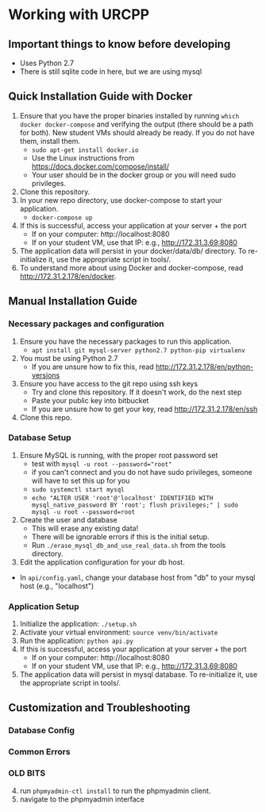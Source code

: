 # Working with URCPP

## Important things to know before developing

  - Uses Python 2.7
  - There is still sqlite code in here, but we are using mysql

## Quick Installation Guide with Docker

1. Ensure that you have the proper binaries installed by running `which docker docker-compose` and verifying the output (there should be a path for both). New student VMs should already be ready. If you do not have them, install them.
	* `sudo apt-get install docker.io`
	* Use the Linux instructions from https://docs.docker.com/compose/install/
	* Your user should be in the docker group or you will need sudo privileges.
2. Clone this repository.
3. In your new repo directory, use docker-compose to start your application.
	* `docker-compose up`
4. If this is successful, access your application at your server + the port
	* If on your computer: http://localhost:8080
	* If on your student VM, use that IP: e.g., http://172.31.3.69:8080
5. The application data will persist in your docker/data/db/ directory. To re-initialize it, use the appropriate script in tools/.
6. To understand more about using Docker and docker-compose, read http://172.31.2.178/en/docker.

## Manual Installation Guide

### Necessary packages and configuration
1. Ensure you have the necessary packages to run this application.
	* `apt install git mysql-server python2.7 python-pip virtualenv`
2. You must be using Python 2.7
	* If you are unsure how to fix this, read http://172.31.2.178/en/python-versions
3. Ensure you have access to the git repo using ssh keys
	* Try and clone this repository. If it doesn't work, do the next step
	* Paste your public key into bitbucket
	* If you are unsure how to get your key, read http://172.31.2.178/en/ssh
4. Clone this repo.

### Database Setup
1. Ensure MySQL is running, with the proper root password set
	* test with `mysql -u root --password="root"` 
	* if you can't connect and you do not have sudo privileges, someone will have to set this up for you
	* `sudo systemctl start mysql`
	* `echo "ALTER USER 'root'@'localhost' IDENTIFIED WITH mysql_native_password BY 'root'; flush privileges;" | sudo mysql -u root --password=root`
2. Create the user and database
	* This will erase any existing data!
	* There will be ignorable errors if this is the initial setup.
	* Run `./erase_mysql_db_and_use_real_data.sh` from the tools directory.
3. Edit the application configuration for your db host.
  * In `api/config.yaml`, change your database host from "db" to your mysql host (e.g., "localhost")

### Application Setup
1. Initialize the application: `./setup.sh`
2. Activate your virtual environment: `source venv/bin/activate`
3. Run the application: `python api.py`
4. If this is successful, access your application at your server + the port
	* If on your computer: http://localhost:8080
	* If on your student VM, use that IP: e.g., http://172.31.3.69:8080
5. The application data will persist in mysql database. To re-initialize it, use the appropriate script in tools/.

## Customization and Troubleshooting

### Database Config

### Common Errors


### OLD BITS 
4. run `phpmyadmin-ctl install` to run the phpmyadmin client.
5. navigate to the phpmyadmin interface

